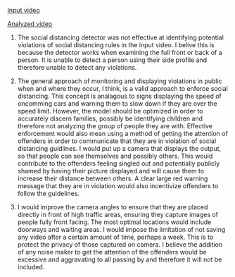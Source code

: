[Input video](https://m.youtube.com/watch?v=3FXUw98rrUY)

[Analyzed video](https://www.youtube.com/watch?v=ZOfhW_j8his)

1) The social distancing detector was not effective at identifying potential violations of social distancing rules in the input video. I belive this is because the detector works 
when examining the full front or back of a person. It is unable to detect a person using their side profile and therefore unable to detect any violations.

2) The general approach of monitoring and displaying violations in public when and where they occur, I think, is a valid approach to enforce social distancing. This concept is analagous
to signs displaying the speed of oncomming cars and warning them to slow down if they are over the speed limit. However, the model should be optimized in order to accurately discern
families, possibly be identifying children and therefore not analyzing the group of people they are with. Effective enforcement would also mean using a method of getting the 
attention of offenders in order to communicate that they are in violation of social distancing guidlines. I would put up a camera that displays the output, so that people can see 
themselves and possibly others. This would contribute to the offenders feeling singled out and potentially publicly shamed by having their picture displayed and will cause them to 
increase their distance between others. A clear large red warning message that they are in violation would also incentivize offenders to follow the guidelines. 

3) I would improve the camera angles to ensure that they are placed directly in front of high traffic areas, ensuring they capture images of people fully front facing. The most optimal
locations would include doorways and waiting areas. I would impose the limitation of not saving any video after a certain amount of time, perhaps a week. This is to protect the
privacy of those captured on camera. I believe the addition of any noise maker to get the attention of the offenders would be excessive and aggravating to all passing by and therefore
it will not be included. 
